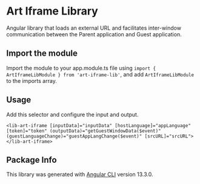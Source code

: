 # Art Iframe Library

Angular library that loads an external URL and facilitates inter-window communication between the Parent application and Guest application.

## Import the module

Import the module to your app.module.ts file using `import { ArtIframeLibModule } from 'art-iframe-lib'`,
and add `ArtIframeLibModule` to the imports array.

## Usage

Add this selector and configure the input and output.

`<lib-art-iframe [inputData]="inputData" [hostLanguage]="appLanguage" [token]="token" (outputData)="getGuestWindowData($event)" (guestLanguageChange)="guestAppLangChange($event)" [srcURL]="srcURL"></lib-art-iframe>`

## Package Info

This library was generated with [Angular CLI](https://github.com/angular/angular-cli) version 13.3.0.